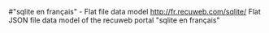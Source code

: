 #"sqlite en français" - Flat file data model
http://fr.recuweb.com/sqlite/
Flat JSON file data model of the recuweb portal "sqlite en français"

